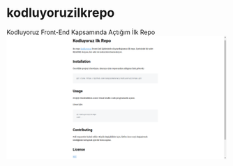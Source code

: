 # kodluyoruzilkrepo
Kodluyoruz Front-End Kapsamında Açtığım İlk Repo
![image](https://raw.githubusercontent.com/Kodluyoruz/taskforce/main/git/odev1/figures/markdown.png)

